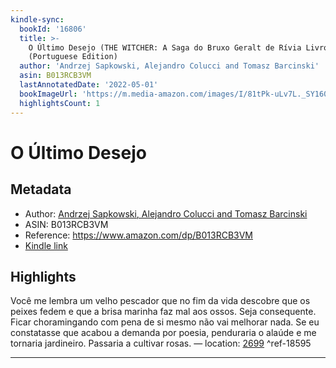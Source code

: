 ```yaml
---
kindle-sync:
  bookId: '16806'
  title: >-
    O Último Desejo (THE WITCHER: A Saga do Bruxo Geralt de Rívia Livro 1)
    (Portuguese Edition)
  author: 'Andrzej Sapkowski, Alejandro Colucci and Tomasz Barcinski'
  asin: B013RCB3VM
  lastAnnotatedDate: '2022-05-01'
  bookImageUrl: 'https://m.media-amazon.com/images/I/81tPk-uLv7L._SY160.jpg'
  highlightsCount: 1
---
```

# O Último Desejo
## Metadata
* Author: [Andrzej Sapkowski, Alejandro Colucci and Tomasz Barcinski](https://www.amazon.comundefined)
* ASIN: B013RCB3VM
* Reference: https://www.amazon.com/dp/B013RCB3VM
* [Kindle link](kindle://book?action=open&asin=B013RCB3VM)

## Highlights
Você me lembra um velho pescador que no fim da vida descobre que os peixes fedem e que a brisa marinha faz mal aos ossos. Seja consequente. Ficar choramingando com pena de si mesmo não vai melhorar nada. Se eu constatasse que acabou a demanda por poesia, penduraria o alaúde e me tornaria jardineiro. Passaria a cultivar rosas. — location: [2699](kindle://book?action=open&asin=B013RCB3VM&location=2699) ^ref-18595

---
